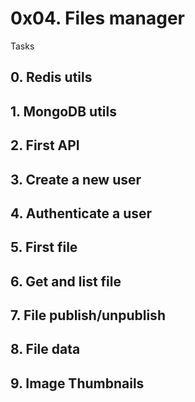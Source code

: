 # 0x04. Files manager

Tasks

## 0. Redis utils
## 1. MongoDB utils
## 2. First API
## 3. Create a new user
## 4. Authenticate a user
## 5. First file
## 6. Get and list file
## 7. File publish/unpublish
## 8. File data
## 9. Image Thumbnails
